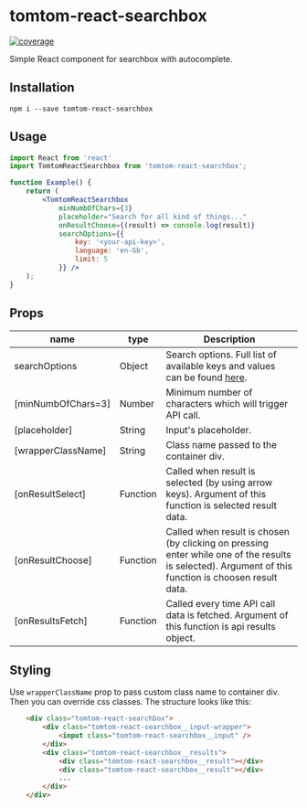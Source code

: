 # tomtom-react-searchbox
[![coverage](https://img.shields.io/codecov/c/github/falseinput/react-ui-components)](https://codecov.io/gh/falseinput/react-ui-components)

Simple React component for searchbox with autocomplete.

## Installation

```
npm i --save tomtom-react-searchbox
```

## Usage

```jsx
import React from 'react'
import TomtomReactSearchbox from 'tomtom-react-searchbox';

function Example() {
    return (
        <TomtomReactSearchbox
            minNumbOfChars={3}
            placeholder="Search for all kind of things..."
            onResultChoose={(result) => console.log(result)}
            searchOptions={{
                key: '<your-api-key>',
                language: 'en-Gb',
                limit: 5
            }} />
    );
}
```

## Props

| name               | type            | Description                                                                                                                                           |
|--------------------|-----------------|-------------------------------------------------------------------------------------------------------------------------------------------------------|
| searchOptions      | Object          | Search options. Full list of available keys and values can be found [here](https://developer.tomtom.com/search-api/search-api-documentation-search/fuzzy-search).                                                               |
| [minNumbOfChars=3] | Number          | Minimum number of characters which will trigger API call.                                                  |
| [placeholder]      | String          | Input's placeholder.                                                                                       |
| [wrapperClassName] | String          | Class name passed to the container div.                                                                    |
| [onResultSelect]   | Function        | Called when result is selected (by using arrow keys). Argument of this function is selected result data.   |
| [onResultChoose]   | Function        | Called when result is chosen (by clicking on pressing enter while one of the results is selected). Argument of this function is choosen result data.                                                                                                            |
| [onResultsFetch]   | Function        | Called every time API call data is fetched. Argument of this function is api results object.               |


## Styling

Use `wrapperClassName` prop to pass custom class name to container div. Then you can override css classes. The structure looks like this:

```html
    <div class="tomtom-react-searchbox">
        <div class="tomtom-react-searchbox__input-wrapper">
            <input class="tomtom-react-searchbox__input" />
        </div>
        <div class="tomtom-react-searchbox__results">
            <div class="tomtom-react-searchbox__result"></div>
            <div class="tomtom-react-searchbox__result"></div>
            ...
        </div>
    </div>
```
